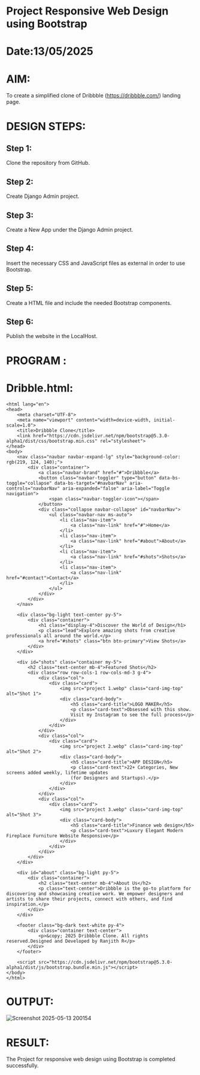# Project Responsive Web Design using Bootstrap
# Date:13/05/2025
# AIM:
To create a simplified clone of Dribbble (https://dribbble.com/) landing page.

# DESIGN STEPS:
## Step 1:
Clone the repository from GitHub.

## Step 2:
Create Django Admin project.

## Step 3:
Create a New App under the Django Admin project.

## Step 4:
Insert the necessary CSS and JavaScript files as external in order to use Bootstrap.

## Step 5:
Create a HTML file and include the needed Bootstrap components.

## Step 6:
Publish the website in the LocalHost.

# PROGRAM :
# Dribble.html:
```
<html lang="en">
<head>
    <meta charset="UTF-8">
    <meta name="viewport" content="width=device-width, initial-scale=1.0">
    <title>Dribbble Clone</title>
    <link href="https://cdn.jsdelivr.net/npm/bootstrap@5.3.0-alpha1/dist/css/bootstrap.min.css" rel="stylesheet">
</head>
<body>
    <nav class="navbar navbar-expand-lg" style="background-color: rgb(219, 124, 140);">
        <div class="container">
            <a class="navbar-brand" href="#">Dribbble</a>
            <button class="navbar-toggler" type="button" data-bs-toggle="collapse" data-bs-target="#navbarNav" aria-controls="navbarNav" aria-expanded="false" aria-label="Toggle navigation">
                <span class="navbar-toggler-icon"></span>
            </button>
            <div class="collapse navbar-collapse" id="navbarNav">
                <ul class="navbar-nav ms-auto">
                    <li class="nav-item">
                        <a class="nav-link" href="#">Home</a>
                    </li>
                    <li class="nav-item">
                        <a class="nav-link" href="#about">About</a>
                    </li>
                    <li class="nav-item">
                        <a class="nav-link" href="#shots">Shots</a>
                    </li>
                    <li class="nav-item">
                        <a class="nav-link" href="#contact">Contact</a>
                    </li>
                </ul>
            </div>
        </div>
    </nav>

    <div class="bg-light text-center py-5">
        <div class="container">
            <h1 class="display-4">Discover the World of Design</h1>
            <p class="lead">Explore amazing shots from creative professionals all around the world.</p>
            <a href="#shots" class="btn btn-primary">View Shots</a>
        </div>
    </div>

    <div id="shots" class="container my-5">
        <h2 class="text-center mb-4">Featured Shots</h2>
        <div class="row row-cols-1 row-cols-md-3 g-4">
            <div class="col">
                <div class="card">
                    <img src="project 1.webp" class="card-img-top" alt="Shot 1">
                    <div class="card-body">
                        <h5 class="card-title">LOGO MAKER</h5>
                        <p class="card-text">Obsessed with this show.
                        Visit my Instagram to see the full process</p>
                    </div>
                </div>
            </div>
            <div class="col">
                <div class="card">
                    <img src="project 2.webp" class="card-img-top" alt="Shot 2">
                    <div class="card-body">
                        <h5 class="card-title">APP DESIGN</h5>
                        <p class="card-text">22+ Categories, New screens added weekly, lifetime updates
                        (for Designers and Startups).</p>
                    </div>
                </div>
            </div>
            <div class="col">
                <div class="card">
                    <img src="project 3.webp" class="card-img-top" alt="Shot 3">
                    <div class="card-body">
                        <h5 class="card-title">Finance web design</h5>
                        <p class="card-text">Luxury Elegant Modern Fireplace Furniture Website Responsive</p>
                    </div>
                </div>
            </div>
        </div>
    </div>

    <div id="about" class="bg-light py-5">
        <div class="container">
            <h2 class="text-center mb-4">About Us</h2>
            <p class="text-center">Dribbble is the go-to platform for discovering and showcasing creative work. We empower designers and artists to share their projects, connect with others, and find inspiration.</p>
        </div>
    </div>

    <footer class="bg-dark text-white py-4">
        <div class="container text-center">
            <p>&copy; 2025 Dribbble Clone. All rights reserved.Designed and Developed by Ranjith R</p>
        </div>
    </footer>
  
    <script src="https://cdn.jsdelivr.net/npm/bootstrap@5.3.0-alpha1/dist/js/bootstrap.bundle.min.js"></script>
</body>
</html>
```
# OUTPUT:

![Screenshot 2025-05-13 200154](https://github.com/user-attachments/assets/b0d7fb09-6c46-4fb8-92df-841682ceb94e)

# RESULT:
The Project for responsive web design using Bootstrap is completed successfully.
